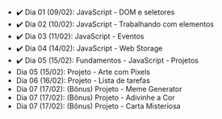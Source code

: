 - :heavy_check_mark: Dia 01 (09/02): JavaScript - DOM e seletores
- :heavy_check_mark: Dia 02 (10/02): JavaScript - Trabalhando com elementos
- :heavy_check_mark: Dia 03 (11/02): JavaScript - Eventos
- :heavy_check_mark: Dia 04 (14/02): JavaScript - Web Storage
- :heavy_check_mark: Dia 05 (15/02): Fundamentos - JavaScript - Projetos
- <!-- :heavy_check_mark: --> Dia 05 (15/02): Projeto - Arte com Pixels
- <!-- :heavy_check_mark: --> Dia 06 (16/02): Projeto - Lista de tarefas
- <!-- :heavy_check_mark: --> Dia 07 (17/02): (Bônus) Projeto - Meme Generator
- <!-- :heavy_check_mark: --> Dia 07 (17/02): (Bônus) Projeto - Adivinhe a Cor
- <!-- :heavy_check_mark: --> Dia 07 (17/02): (Bônus) Projeto - Carta Misteriosa